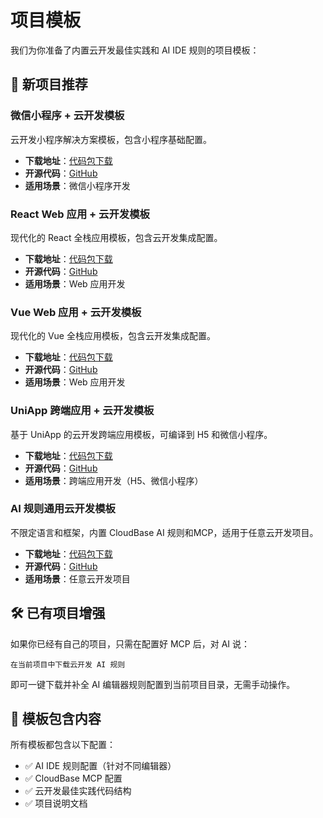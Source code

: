 # 项目模板

我们为你准备了内置云开发最佳实践和 AI IDE 规则的项目模板：

## 🚀 新项目推荐

### 微信小程序 + 云开发模板

云开发小程序解决方案模板，包含小程序基础配置。

- **下载地址**：[代码包下载](https://static.cloudbase.net/cloudbase-examples/miniprogram-cloudbase-miniprogram-template.zip?v=2025053001)
- **开源代码**：[GitHub](https://github.com/TencentCloudBase/awesome-cloudbase-examples/tree/master/miniprogram/cloudbase-miniprogram-template)
- **适用场景**：微信小程序开发

### React Web 应用 + 云开发模板

现代化的 React 全栈应用模板，包含云开发集成配置。

- **下载地址**：[代码包下载](https://static.cloudbase.net/cloudbase-examples/web-cloudbase-react-template.zip?v=2025053001)
- **开源代码**：[GitHub](https://github.com/TencentCloudBase/awesome-cloudbase-examples/tree/master/web/cloudbase-react-template)
- **适用场景**：Web 应用开发

### Vue Web 应用 + 云开发模板

现代化的 Vue 全栈应用模板，包含云开发集成配置。

- **下载地址**：[代码包下载](https://static.cloudbase.net/cloudbase-examples/web-cloudbase-vue-template.zip?v=2025053001)
- **开源代码**：[GitHub](https://github.com/TencentCloudBase/awesome-cloudbase-examples/tree/master/web/cloudbase-vue-template)
- **适用场景**：Web 应用开发

### UniApp 跨端应用 + 云开发模板

基于 UniApp 的云开发跨端应用模板，可编译到 H5 和微信小程序。

- **下载地址**：[代码包下载](https://static.cloudbase.net/cloudbase-examples/universal-cloudbase-uniapp-template.zip?v=2025053001)
- **开源代码**：[GitHub](https://github.com/TencentCloudBase/awesome-cloudbase-examples/tree/master/universal/cloudbase-uniapp-template)
- **适用场景**：跨端应用开发（H5、微信小程序）

### AI 规则通用云开发模板

不限定语言和框架，内置 CloudBase AI 规则和MCP，适用于任意云开发项目。

- **下载地址**：[代码包下载](https://static.cloudbase.net/cloudbase-examples/web-cloudbase-project.zip)
- **开源代码**：[GitHub](https://github.com/TencentCloudBase/awesome-cloudbase-examples/tree/master/web/cloudbase-project)
- **适用场景**：任意云开发项目

## 🛠️ 已有项目增强

如果你已经有自己的项目，只需在配置好 MCP 后，对 AI 说：

```
在当前项目中下载云开发 AI 规则
```

即可一键下载并补全 AI 编辑器规则配置到当前项目目录，无需手动操作。

## 📁 模板包含内容

所有模板都包含以下配置：

- ✅ AI IDE 规则配置（针对不同编辑器）
- ✅ CloudBase MCP 配置
- ✅ 云开发最佳实践代码结构
- ✅ 项目说明文档 